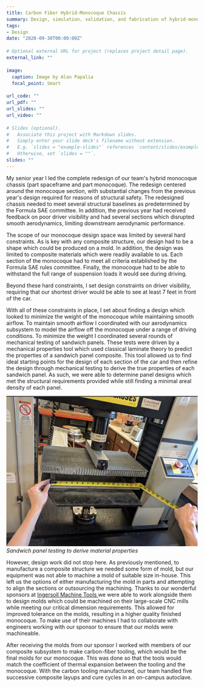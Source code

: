 ```yaml
---
title: Carbon Fiber Hybrid-Monocoque Chassis
summary: Design, simulation, validation, and fabrication of hybrid-monocoque chassis
tags:
- Design
date: "2020-09-30T00:00:00Z"

# Optional external URL for project (replaces project detail page).
external_link: ""

image:
  caption: Image by Alan Papalia
  focal_point: Smart

url_code: ""
url_pdf: ""
url_slides: ""
url_video: ""

# Slides (optional).
#   Associate this project with Markdown slides.
#   Simply enter your slide deck's filename without extension.
#   E.g. `slides = "example-slides"` references `content/slides/example-slides.md`.
#   Otherwise, set `slides = ""`.
slides: ""
---
```


My senior year I led the complete redesign of our team's hybrid monocoque chassis (part spaceframe and part monocoque). The redesign centered around the monocoque section, with substantial changes from the previous year's design required for reasons of structural safety. The redesigned chassis needed to meet several structural baselines as predetermined by the Formula SAE committee. In addition, the previous year had received feedback on poor driver visibility and had several sections which disrupted smooth aerodynamics, limiting downstream aerodynamic performance.

The scope of our monocoque design space was limited by several hard constraints.
As is key with any composite structure, our design had to be a shape which could
be produced on a mold. In addition, the design was limited to composite
materials which were readily available to us. Each section of the
monocoque had to meet all criteria established by the Formula SAE rules
committee. Finally, the monocoque had to be able to withstand the full range of suspension loads it would see during driving.

Beyond these hard constraints, I set design constraints on driver
visibility, requiring that our shortest driver would be able to see at least 7
feet in front of the car.

With all of these constraints in place, I set about finding a design which
looked to minimize the weight of the monocoque while maintaining smooth airflow.
To maintain smooth airflow I coordinated with our aerodynamics subsystem to
model the airflow off the monocoque under a range of driving conditions. To
minimize the weight I coordinated several rounds of mechanical testing of
sandwich panels. These tests were driven by a mechanical properties tool which
used classical laminate theory to predict the properties of a sandwich panel
composite. This tool allowed us to find ideal starting points for the design of
each section of the car and then refine the design through mechanical testing to
derive the true properties of each sandwich panel. As such, we were able to
determine panel designs which met the structural requirements provided while
still finding a minimal areal density of each panel.

![Panel Testing](panel_testing.png)
*Sandwich panel testing to derive material properties*

However, design work did not stop here. As previously mentioned, to manufacture
a composite structure we needed some form of mold, but our equipment was not
able to machine a mold of suitable size in-house. This left us the options of
either manufacturing the mold in parts and attempting to align the sections or
outsourcing the machining. Thanks to our wonderful sponsors at <a href =
"https://en.machinetools.camozzi.com/who/ingersoll-machine-tools.kl"> Ingersoll
Machine Tools </a> we were able to work alongside them to design molds which
could be machined on their large-scale CNC mills while meeting our critical
dimension requirements. This allowed for improved tolerance on the molds,
resulting in a higher quality finished monocoque. To make use of their machines
I had to collaborate with engineers working with our sponsor to ensure that our
molds were machineable.

After receiving the molds from our sponsor I worked with members of our
composite subsystem to make carbon-fiber tooling, which would be the final molds
for our monocoque. This was done so that the tools would match the coefficient
of thermal expansion between the tooling and the monocoque. With the carbon
tooling manufactured, our team handled five successive composite layups and cure
cycles in an on-campus autoclave.
